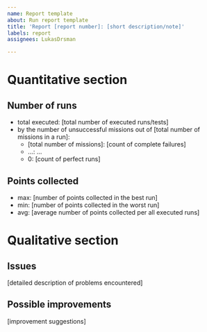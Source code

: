 ```yaml
---
name: Report template
about: Run report template
title: 'Report [report number]: [short description/note]'
labels: report
assignees: LukasDrsman

---
```


# Quantitative section
## Number of runs
 - total executed: [total number of executed runs/tests]  
 - by the number of unsuccessful missions out of [total number of missions in a run]:
   - [total number of missions]: [count of complete failures]
   - ...: ...
   - 0: [count of perfect runs]
## Points collected
 - max: [number of points collected in the best run]
 - min: [number of points collected in the worst run]
 - avg: [average number of points collected per all executed runs]
# Qualitative section
## Issues
[detailed description of problems encountered]
## Possible improvements
[improvement suggestions]
